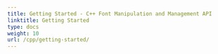 ```yaml
---
title: Getting Started - C++ Font Manipulation and Management API
linktitle: Getting Started
type: docs
weight: 10
url: /cpp/getting-started/
---
```

